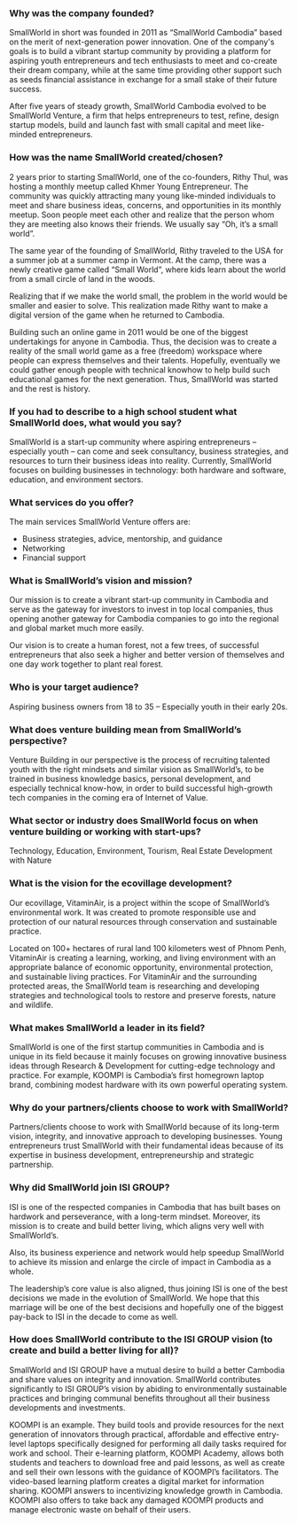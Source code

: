 ### Why was the company founded?

SmallWorld in short was founded in 2011 as “SmallWorld Cambodia” based on the merit of next-generation power innovation. One of the company's goals is to build a vibrant startup community by providing a platform for aspiring youth entrepreneurs and tech enthusiasts to meet and co-create their dream company, while at the same time providing other support such as seeds financial assistance in exchange for a small stake of their future success.

After five years of steady growth, SmallWorld Cambodia evolved to be SmallWorld Venture, a firm that helps entrepreneurs to test, refine, design startup models, build and launch fast with small capital and meet like-minded entrepreneurs.

### How was the name SmallWorld created/chosen?

2 years prior to starting SmallWorld, one of the co-founders, Rithy Thul, was hosting a monthly meetup called Khmer Young Entrepreneur. The community was quickly attracting many young like-minded individuals to meet and share business ideas, concerns, and opportunities in its monthly meetup. Soon people meet each other and realize that the person whom they are meeting also knows their friends. We usually say “Oh, it’s a small world”.

The same year of the founding of SmallWorld, Rithy traveled to the USA for a summer job at a summer camp in Vermont. At the camp, there was a newly creative game called “Small World”, where kids learn about the world from a small circle of land in the woods. 

Realizing that if we make the world small, the problem in the world would be smaller and easier to solve. This realization made Rithy want to make a digital version of the game when he returned to Cambodia. 

Building such an online game in 2011 would be one of the biggest undertakings for anyone in Cambodia. Thus, the decision was to create a reality of the small world game as a free (freedom) workspace where people can express themselves and their talents. Hopefully, eventually we could gather enough people with technical knowhow to help build such educational games for the next generation. Thus, SmallWorld was started and the rest is history.

### If you had to describe to a high school student what SmallWorld does, what would you say?

SmallWorld is a start-up community where aspiring entrepreneurs – especially youth – can come and seek consultancy, business strategies, and resources to turn their business ideas into reality. Currently, SmallWorld focuses on building businesses in technology: both hardware and software, education, and environment sectors.

### What services do you offer?

The main services SmallWorld Venture offers are:
- Business strategies, advice, mentorship, and guidance
- Networking
- Financial support

### What is SmallWorld’s vision and mission?

Our mission is to create a vibrant start-up community in Cambodia and serve as the gateway for investors to invest in top local companies, thus opening another gateway for Cambodia companies to go into the regional and global market much more easily.

Our vision is to create a human forest, not a few trees, of successful entrepreneurs that also seek a higher and better version of themselves and one day work together to plant real forest.

### Who is your target audience?

Aspiring business owners from 18 to 35 – Especially youth in their early 20s.

### What does venture building mean from SmallWorld’s perspective?

Venture Building in our perspective is the process of recruiting talented youth with the right mindsets and similar vision as SmallWorld’s, to be trained in business knowledge basics, personal development, and especially technical know-how, in order to build successful high-growth tech companies in the coming era of Internet of Value.

### What sector or industry does SmallWorld focus on when venture building or working with start-ups?

Technology, Education, Environment, Tourism, Real Estate Development with Nature

### What is the vision for the ecovillage development?

Our ecovillage, VitaminAir, is a project within the scope of SmallWorld’s environmental work. It was created to promote responsible use and protection of our natural resources through conservation and sustainable practice.

Located on 100+ hectares of rural land 100 kilometers west of Phnom Penh, VitaminAir is creating a learning, working, and living environment with an appropriate balance of economic opportunity, environmental protection, and sustainable living practices. For VitaminAir and the surrounding protected areas, the SmallWorld team is researching and developing strategies and technological tools to restore and preserve forests, nature and wildlife.

### What makes SmallWorld a leader in its field?

SmallWorld is one of the first startup communities in Cambodia and is unique in its field because it mainly focuses on growing innovative business ideas through Research & Development for cutting-edge technology and practice. For example, KOOMPI is Cambodia’s first homegrown laptop brand, combining modest hardware with its own powerful operating system. 

### Why do your partners/clients choose to work with SmallWorld?

Partners/clients choose to work with SmallWorld because of its long-term vision, integrity, and innovative approach to developing businesses. Young entrepreneurs trust SmallWorld with their fundamental ideas because of its expertise in business development, entrepreneurship and strategic partnership.

### Why did SmallWorld join ISI GROUP?

ISI is one of the respected companies in Cambodia that has built bases on hardwork and perseverance, with a long-term mindset. Moreover, its mission is to create and build better living, which aligns very well with SmallWorld’s. 

Also, its business experience and network would help speedup SmallWorld to achieve its mission and enlarge the circle of impact in Cambodia as a whole.  

The leadership’s core value is also aligned, thus joining ISI is one of the best decisions we made in the evolution of SmallWorld. We hope that this marriage will be one of the best decisions and hopefully one of the biggest pay-back to ISI in the decade to come as well.

### How does SmallWorld contribute to the ISI GROUP vision (to create and build a better living for all)?

SmallWorld and ISI GROUP have a mutual desire to build a better Cambodia and share values on integrity and innovation. SmallWorld contributes significantly to ISI GROUP’s vision by abiding to environmentally sustainable practices and bringing communal benefits throughout all their business developments and investments.

KOOMPI is an example. They build tools and provide resources for the next generation of innovators through practical, affordable and effective entry-level laptops specifically designed for performing all daily tasks required for work and school. Their e-learning platform, KOOMPI Academy, allows both students and teachers to download free and paid lessons, as well as create and sell their own lessons with the guidance of KOOMPI’s facilitators. The video-based learning platform creates a digital market for information sharing. KOOMPI answers to incentivizing knowledge growth in Cambodia. KOOMPI also offers to take back any damaged KOOMPI products and manage electronic waste on behalf of their users.
